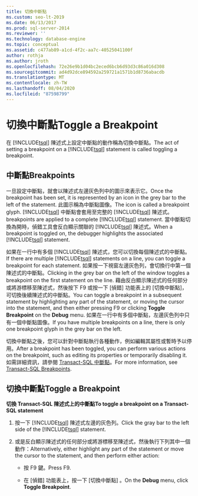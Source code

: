 ```yaml
---
title: 切換中斷點
ms.custom: seo-lt-2019
ms.date: 06/13/2017
ms.prod: sql-server-2014
ms.reviewer: ''
ms.technology: database-engine
ms.topic: conceptual
ms.assetid: c477ab89-a1cd-4f2c-aa7c-40525041100f
author: rothja
ms.author: jroth
ms.openlocfilehash: 72e26e9b1d04bc2eced6bcb6d93d3c86a016d308
ms.sourcegitcommit: ad4d92dce894592a259721a1571b1d8736abacdb
ms.translationtype: MT
ms.contentlocale: zh-TW
ms.lasthandoff: 08/04/2020
ms.locfileid: "87598799"
---
```

# <a name="toggle-a-breakpoint"></a><span data-ttu-id="4de2b-102">切換中斷點</span><span class="sxs-lookup"><span data-stu-id="4de2b-102">Toggle a Breakpoint</span></span>
  <span data-ttu-id="4de2b-103">在 [!INCLUDE[tsql](../../includes/tsql-md.md)] 陳述式上設定中斷點的動作稱為切換中斷點。</span><span class="sxs-lookup"><span data-stu-id="4de2b-103">The act of setting a breakpoint on a [!INCLUDE[tsql](../../includes/tsql-md.md)] statement is called toggling a breakpoint.</span></span>  
  
## <a name="breakpoints"></a><span data-ttu-id="4de2b-104">中斷點</span><span class="sxs-lookup"><span data-stu-id="4de2b-104">Breakpoints</span></span>  
 <span data-ttu-id="4de2b-105">一旦設定中斷點，就會以陳述式左邊灰色列中的圖示來表示它。</span><span class="sxs-lookup"><span data-stu-id="4de2b-105">Once the breakpoint has been set, it is represented by an icon in the grey bar to the left of the statement.</span></span> <span data-ttu-id="4de2b-106">此圖示稱為中斷點圖像。</span><span class="sxs-lookup"><span data-stu-id="4de2b-106">The icon is called a breakpoint glyph.</span></span> [!INCLUDE[tsql](../../includes/tsql-md.md)] <span data-ttu-id="4de2b-107">中斷點會套用至完整的 [!INCLUDE[tsql](../../includes/tsql-md.md)] 陳述式。</span><span class="sxs-lookup"><span data-stu-id="4de2b-107">breakpoints are applied to a complete [!INCLUDE[tsql](../../includes/tsql-md.md)] statement.</span></span> <span data-ttu-id="4de2b-108">當中斷點切換為開時，偵錯工具會反白顯示關聯的 [!INCLUDE[tsql](../../includes/tsql-md.md)] 陳述式。</span><span class="sxs-lookup"><span data-stu-id="4de2b-108">When a breakpoint is toggled on, the debugger highlights the associated [!INCLUDE[tsql](../../includes/tsql-md.md)] statement.</span></span>  
  
 <span data-ttu-id="4de2b-109">如果在一行中有多個 [!INCLUDE[tsql](../../includes/tsql-md.md)] 陳述式，您可以切換每個陳述式的中斷點。</span><span class="sxs-lookup"><span data-stu-id="4de2b-109">If there are multiple [!INCLUDE[tsql](../../includes/tsql-md.md)] statements on a line, you can toggle a breakpoint for each statement.</span></span> <span data-ttu-id="4de2b-110">如果按一下視窗左邊灰色列，會切換行中第一個陳述式的中斷點。</span><span class="sxs-lookup"><span data-stu-id="4de2b-110">Clicking in the grey bar on the left of the window toggles a breakpoint on the first statement on the line.</span></span> <span data-ttu-id="4de2b-111">藉由反白顯示陳述式的任何部分或將游標移至陳述式，然後按下 F9 或按一下 [偵錯] 功能表上的 [切換中斷點]，可切換後續陳述式的中斷點。</span><span class="sxs-lookup"><span data-stu-id="4de2b-111">You can toggle a breakpoint in a subsequent statement by highlighting any part of the statement, or moving the cursor into the statement, and then either pressing F9 or clicking **Toggle Breakpoint** on the **Debug** menu.</span></span> <span data-ttu-id="4de2b-112">如果在一行中有多個中斷點，左邊灰色列中只有一個中斷點圖像。</span><span class="sxs-lookup"><span data-stu-id="4de2b-112">If you have multiple breakpoints on a line, there is only one breakpoint glyph in the grey bar on the left.</span></span>  
  
 <span data-ttu-id="4de2b-113">切換中斷點之後，您可以針對中斷點執行各種動作，例如編輯其屬性或暫時予以停用。</span><span class="sxs-lookup"><span data-stu-id="4de2b-113">After a breakpoint has been toggled, you can perform various actions on the breakpoint, such as editing its properties or temporarily disabling it.</span></span> <span data-ttu-id="4de2b-114">如需詳細資訊，請參閱 [Transact-SQL 中斷點](transact-sql-breakpoints.md)。</span><span class="sxs-lookup"><span data-stu-id="4de2b-114">For more information, see [Transact-SQL Breakpoints](transact-sql-breakpoints.md).</span></span>  
  
## <a name="toggle-a-breakpoint"></a><span data-ttu-id="4de2b-115">切換中斷點</span><span class="sxs-lookup"><span data-stu-id="4de2b-115">Toggle a Breakpoint</span></span>  
 <span data-ttu-id="4de2b-116">**切換 Transact-SQL 陳述式上的中斷點**</span><span class="sxs-lookup"><span data-stu-id="4de2b-116">**To toggle a breakpoint on a Transact-SQL statement**</span></span>  
  
1.  <span data-ttu-id="4de2b-117">按一下 [!INCLUDE[tsql](../../includes/tsql-md.md)] 陳述式左邊的灰色列。</span><span class="sxs-lookup"><span data-stu-id="4de2b-117">Click the gray bar to the left side of the [!INCLUDE[tsql](../../includes/tsql-md.md)] statement.</span></span>  
  
2.  <span data-ttu-id="4de2b-118">或是反白顯示陳述式的任何部分或將游標移至陳述式，然後執行下列其中一個動作：</span><span class="sxs-lookup"><span data-stu-id="4de2b-118">Alternatively, either highlight any part of the statement or move the cursor to the statement, and then perform either action:</span></span>  
  
    -   <span data-ttu-id="4de2b-119">按 F9 鍵。</span><span class="sxs-lookup"><span data-stu-id="4de2b-119">Press F9.</span></span>  
  
    -   <span data-ttu-id="4de2b-120">在 [偵錯]  功能表上，按一下 [切換中斷點]  。</span><span class="sxs-lookup"><span data-stu-id="4de2b-120">On the **Debug** menu, click **Toggle Breakpoint**.</span></span>  
  
  
